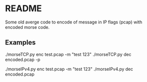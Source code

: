 # README

Some old averge code to encode of message in IP flags (pcap) with encoded morse code.   

## Examples

./morseTCP.py enc test.pcap -m "test 123"
./morseTCP.py dec encoded.pcap -p

./morseIPv4.py enc test.pcap -m "test 123"
./morseIPv4.py dec encoded.pcap
